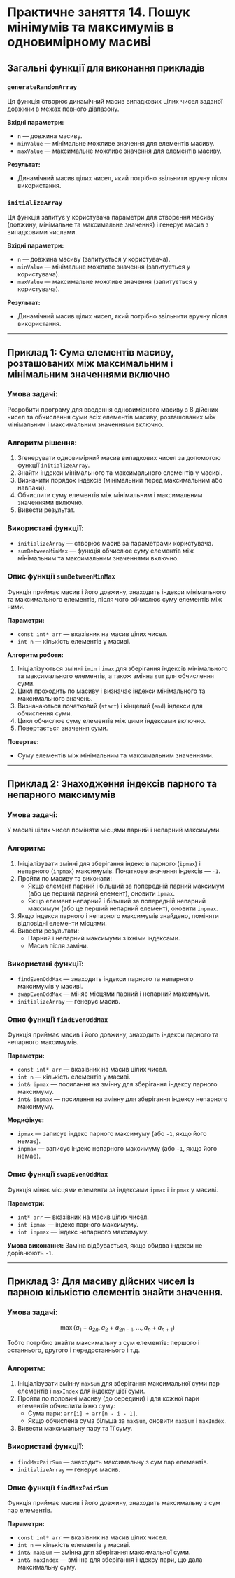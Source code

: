 # Практичне заняття 14. Пошук мінімумів та максимумів в одновимірному масиві

## Загальні функції для виконання прикладів

### `generateRandomArray`
Ця функція створює динамічний масив випадкових цілих чисел заданої довжини в межах певного діапазону.

**Вхідні параметри:**
- `n` — довжина масиву.
- `minValue` — мінімальне можливе значення для елементів масиву.
- `maxValue` — максимальне можливе значення для елементів масиву.

**Результат:**
- Динамічний масив цілих чисел, який потрібно звільнити вручну після використання.

### `initializeArray`
Ця функція запитує у користувача параметри для створення масиву (довжину, мінімальне та максимальне значення) і генерує масив з випадковими числами.

**Вхідні параметри:**
- `n` — довжина масиву (запитується у користувача).
- `minValue` — мінімальне можливе значення (запитується у користувача).
- `maxValue` — максимальне можливе значення (запитується у користувача).

**Результат:**
- Динамічний масив цілих чисел, який потрібно звільнити вручну після використання.

---

## Приклад 1: Сума елементів масиву, розташованих між максимальним і мінімальним значеннями включно

### Умова задачі:
Розробити програму для введення одновимірного масиву з 8 дійсних чисел та обчислення суми всіх елементів масиву, розташованих між мінімальним і максимальним значеннями включно.

### Алгоритм рішення:
1. Згенерувати одновимірний масив випадкових чисел за допомогою функції `initializeArray`.
2. Знайти індекси мінімального та максимального елементів у масиві.
3. Визначити порядок індексів (мінімальний перед максимальним або навпаки).
4. Обчислити суму елементів між мінімальним і максимальним значеннями включно.
5. Вивести результат.

### Використані функції:
- `initializeArray` — створює масив за параметрами користувача.
- `sumBetweenMinMax` — функція обчислює суму елементів між мінімальним та максимальним значеннями включно.

### Опис функції `sumBetweenMinMax`
Функція приймає масив і його довжину, знаходить індекси мінімального та максимального елементів, після чого обчислює суму елементів між ними.

**Параметри:**
- `const int* arr` — вказівник на масив цілих чисел.
- `int n` — кількість елементів у масиві.

**Алгоритм роботи:**
1. Ініціалізуються змінні `imin` і `imax` для зберігання індексів мінімального та максимального елементів, а також змінна `sum` для обчислення суми.
2. Цикл проходить по масиву і визначає індекси мінімального та максимального значень.
3. Визначаються початковий (`start`) і кінцевий (`end`) індекси для обчислення суми.
4. Цикл обчислює суму елементів між цими індексами включно.
5. Повертається значення суми.

**Повертає:**
- Суму елементів між мінімальним та максимальним значеннями.

---

## Приклад 2: Знаходження індексів парного та непарного максимумів

### Умова задачі:
У масиві цілих чисел поміняти місцями парний і непарний максимуми.

### Алгоритм:
1. Ініціалізувати змінні для зберігання індексів парного (`ipmax`) і непарного (`inpmax`) максимумів. Початкове значення індексів — `-1`.
2. Пройти по масиву та виконати:
    - Якщо елемент парний і більший за попередній парний максимум (або це перший парний елемент), оновити `ipmax`.
    - Якщо елемент непарний і більший за попередній непарний максимум (або це перший непарний елемент), оновити `inpmax`.
3. Якщо індекси парного і непарного максимумів знайдено, поміняти відповідні елементи місцями.
4. Вивести результати:
    - Парний і непарний максимуми з їхніми індексами.
    - Масив після заміни.

### Використані функції:
- `findEvenOddMax` — знаходить індекси парного та непарного максимумів у масиві.
- `swapEvenOddMax` — міняє місцями парний і непарний максимуми.
- `initializeArray` — генерує масив.

### Опис функції `findEvenOddMax`
Функція приймає масив і його довжину, знаходить індекси парного та непарного максимумів.

**Параметри:**
- `const int* arr` — вказівник на масив цілих чисел.
- `int n` — кількість елементів у масиві.
- `int& ipmax` — посилання на змінну для зберігання індексу парного максимуму.
- `int& inpmax` — посилання на змінну для зберігання індексу непарного максимуму.

**Модифікує:**
- `ipmax` — записує індекс парного максимуму (або `-1`, якщо його немає).
- `inpmax` — записує індекс непарного максимуму (або `-1`, якщо його немає).


### Опис функції `swapEvenOddMax`
Функція міняє місцями елементи за індексами `ipmax` і `inpmax` у масиві.

**Параметри:**
- `int* arr` — вказівник на масив цілих чисел.
- `int ipmax` — індекс парного максимуму.
- `int inpmax` — індекс непарного максимуму.

**Умова виконання:**
Заміна відбувається, якщо обидва індекси не дорівнюють `-1`.

---

## Приклад 3: Для масиву дійсних чисел із парною кількістю елементів знайти значення.

### Умова задачі:

$$ \max \left(a_1 + a_{2n}, a_2 + a_{2n-1}, \dots, a_n + a_{n+1}\right) $$

Тобто потрібно знайти максимальну з сум елементів: першого і останнього, другого і передостаннього і т.д.

### Алгоритм:
1. Ініціалізувати змінну `maxSum` для зберігання максимальної суми пар елементів і `maxIndex` для індексу цієї суми.
2. Пройти по половині масиву (до середини) і для кожної пари елементів обчислити їхню суму:
    - Сума пари: `arr[i] + arr[n - i - 1]`.
    - Якщо обчислена сума більша за `maxSum`, оновити `maxSum` і `maxIndex`.
3. Вивести максимальну пару та її суму.

### Використані функції:
- `findMaxPairSum` — знаходить максимальну з сум пар елементів.
- `initializeArray` — генерує масив.

### Опис функції `findMaxPairSum`
Функція приймає масив і його довжину, знаходить максимальну з сум пар елементів.

**Параметри:**
- `const int* arr` — вказівник на масив цілих чисел.
- `int n` — кількість елементів у масиві.
- `int& maxSum` — змінна для зберігання максимальної суми.
- `int& maxIndex` — змінна для зберігання індексу пари, що дала максимальну суму.







